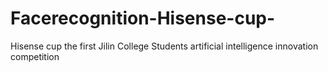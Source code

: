 # Facerecognition-Hisense-cup-
Hisense cup the first Jilin College Students artificial intelligence innovation competition
